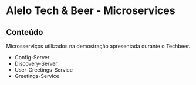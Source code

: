 # Alelo Tech & Beer - Microservices

## Conteúdo
Microsserviços utilizados na demostração apresentada durante o Techbeer.

- Config-Server
- Discovery-Server
- User-Greetings-Service
- Greetings-Service

